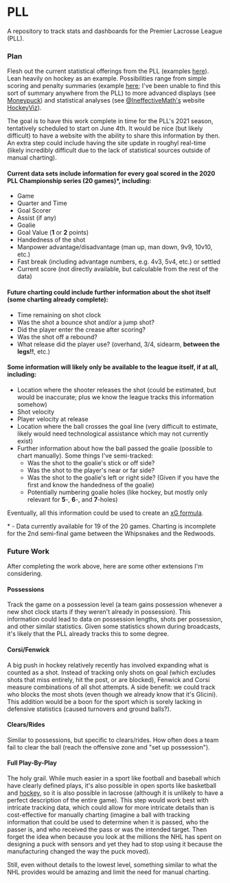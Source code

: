 # PLL
A repository to track stats and dashboards for the Premier Lacrosse League (PLL).

### Plan
Flesh out the current statistical offerings from the PLL (examples [here](https://stats.premierlacrosseleague.com/)). Lean heavily on hockey as an example. Possibilities range from simple scoring and penalty summaries (example [here](https://www.hockey-reference.com/boxscores/202102080CBJ.html); I've been unable to find this sort of summary anywhere from the PLL) to more advanced displays (see [Moneypuck](http://moneypuck.com/g.htm?id=2020020203)) and statistical analyses (see [@IneffectiveMath's](https://twitter.com/IneffectiveMath/) website [HockeyViz](https://hockeyviz.com/)).

The goal is to have this work complete in time for the PLL's 2021 season, tentatively scheduled to start on June 4th. It would be nice (but likely difficult) to have a website with the ability to share this information by then. An extra step could include having the site update in roughyl real-time (likely incredibly difficult due to the lack of statistical sources outside of manual charting).

#### Current data sets include information for every goal scored in the 2020 PLL Championship series (**20** games)\*, including:
- Game
- Quarter and Time
- Goal Scorer
- Assist (if any)
- Goalie
- Goal Value (**1** or **2** points)
- Handedness of the shot
- Manpower advantage/disadvantage (man up, man down, 9v9, 10v10, etc.)
- Fast break (including advantage numbers, e.g. 4v3, 5v4, etc.) or settled
- Current score (not directly available, but calculable from the rest of the data)

#### Future charting could include further information about the shot itself (some charting already complete):
- Time remaining on shot clock
- Was the shot a bounce shot and/or a jump shot?
- Did the player enter the crease after scoring?
- Was the shot off a rebound?
- What release did the player use? (overhand, 3/4, sidearm, **between the legs!!**, etc.)

#### Some information will likely only be available to the league itself, if at all, including:
- Location where the shooter releases the shot (could be estimated, but would be inaccurate; plus we know the league tracks this information somehow)
- Shot velocity
- Player velocity at release
- Location where the ball crosses the goal line (very difficult to estimate, likely would need technological assistance which may not currently exist)
- Further information about how the ball passed the goalie (possible to chart manually). Some things I've semi-tracked:
  - Was the shot to the goalie's stick or off side?
  - Was the shot to the player's near or far side?
  - Was the shot to the goalie's left or right side? (Given if you have the first and know the handedness of the goalie)
  - Potentially numbering goalie holes (like hockey, but mostly only relevant for **5**-, **6**-, and **7**-holes)
  
Eventually, all this information could be used to create an [xG formula](https://jetsnation.ca/2020/01/07/expected-goals-xg-models-explained/).

\* - Data currently available for 19 of the 20 games. Charting is incomplete for the 2nd semi-final game between the Whipsnakes and the Redwoods.

### Future Work
After completing the work above, here are some other extensions I'm considering.

#### Possessions
Track the game on a possession level (a team gains possession whenever a new shot clock starts if they weren't already in possession). This information could lead to data on possession lengths, shots per possession, and other similar statistics. Given some statistics shown during broadcasts, it's likely that the PLL already tracks this to some degree.

#### Corsi/Fenwick
A big push in hockey relatively recently has involved expanding what is counted as a shot. Instead of tracking only shots on goal (which excludes shots that miss entirely, hit the post, or are blocked), Fenwick and Corsi measure combinations of all shot attempts. A side benefit: we could track who blocks the most shots (even though we already know that it's Glicini). This addition would be a boon for the sport which is sorely lacking in defensive statistics (caused turnovers and ground balls?).

#### Clears/Rides
Similar to possessions, but specific to clears/rides. How often does a team fail to clear the ball (reach the offensive zone and "set up possession").

#### Full Play-By-Play
The holy grail. While much easier in a sport like football and baseball which have clearly defined plays, it's also possible in open sports like basketball and [hockey](https://www.nhl.com/gamecenter/car-vs-cbj/2021/02/08/2020020197#game=2020020197,game_state=final,game_tab=plays), so it is also possible in lacrosse (although it is unlikely to have a perfect description of the entire game). This step would work best with intricate tracking data, which could allow for more intricate details than is cost-effective for manually charting (imagine a ball with tracking information that could be used to determine when it is passed, who the passer is, and who received the pass or was the intended target. Then forget the idea when because you look at the millions the NHL has spent on designing a puck with sensors and yet they had to stop using it because the manufacturing changed the way the puck moved).

Still, even without details to the lowest level, something similar to what the NHL provides would be amazing and limit the need for manual charting.
